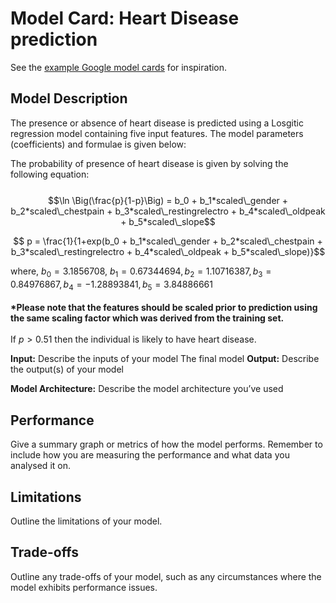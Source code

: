# Model Card: Heart Disease prediction

See the [example Google model cards](https://modelcards.withgoogle.com/model-reports) for inspiration. 

## Model Description
The presence or absence of heart disease is predicted using a Losgitic regression model containing five input features. The model parameters (coefficients) and formulae is given below:

The probability of presence of heart disease is given by solving the following equation:  
<br>
$$\ln \Big(\frac{p}{1-p}\Big) = b_0 + b_1*scaled\_gender + b_2*scaled\_chestpain + b_3*scaled\_restingrelectro + b_4*scaled\_oldpeak + b_5*scaled\_slope$$

$$ p = \frac{1}{1+exp(b_0 + b_1*scaled\_gender + b_2*scaled\_chestpain + b_3*scaled\_restingrelectro + b_4*scaled\_oldpeak + b_5*scaled\_slope)}$$

where, $b_0 = 3.1856708$, $b_1 = 0.67344694, b_2=1.10716387,b_3=0.84976867,b_4=-1.28893841,b_5= 3.84886661$ <br><br>
<b>*Please note that the features should be scaled prior to prediction using the same scaling factor which was derived from the training set.</b><br><br>
If $p>0.51$ then the individual is likely to have heart disease. 

**Input:** Describe the inputs of your model 
The final model 
**Output:** Describe the output(s) of your model

**Model Architecture:** Describe the model architecture you’ve used

## Performance

Give a summary graph or metrics of how the model performs. Remember to include how you are measuring the performance and what data you analysed it on. 

## Limitations

Outline the limitations of your model.

## Trade-offs

Outline any trade-offs of your model, such as any circumstances where the model exhibits performance issues. 
